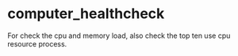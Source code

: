 # computer_healthcheck
For check the cpu and memory load, also check the top ten use cpu resource process.
